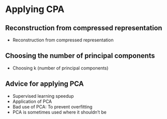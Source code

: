 # Applying CPA

## Reconstruction from compressed representation
* Reconstruction from compressed representation

## Choosing the number of principal components
* Choosing k (number of principal components) 

## Advice for applying PCA
* Supervised learning speedup
* Application of PCA 
* Bad use of PCA: To prevent overfitting
* PCA is sometimes used where it shouldn’t be 
